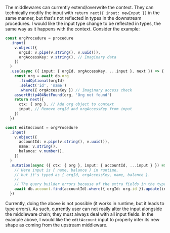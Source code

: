 The middlewares can currently extend/overwrite the context. They can technically modify the input with `return next({ input: newInput })` in the same manner, but that's not reflected in types in the downstream procedures. I would like the input type change to be reflected in types, the same way as it happens with the context. Consider the example:

```ts
const orgProcedure = procedure
  .input(
    v.object({
      orgId: v.pipe(v.string(), v.uuid()),
      orgAccessKey: v.string(), // Imaginary data
    })
  )
  .use(async ({ input: { orgId, orgAccessKey, ...input }, next }) => {
    const org = await db.org
      .findOptional(orgId)
      .select('id', 'name')
      .where({ orgAccessKey }) // Imaginary access check
    assertHttp404NotFound(org, 'Org not found')
    return next({
      ctx: { org }, // Add org object to context
      input, // Remove orgId and orgAccessKey from input
    })
  })

const editAccount = orgProcedure
  .input(
    v.object({
      accountId: v.pipe(v.string(), v.uuid()),
      name: v.string(),
      balance: v.number(),
    })
  )
  .mutation(async ({ ctx: { org }, input: { accountId, ...input } }) => {
    // Here input is { name, balance } in runtime,
    // but it's typed as { orgId, orgAccessKey, name, balance }.
    //
    // The query builder errors because of the extra fields in the type.
    await db.account.find(accountId).where({ orgId: org.id }).update(input)
  })
``` 

Currently, doing the above is not possible (it works in runtime, but it leads to type errors). As such, currently user can not really alter the input alongside the middleware chain; they must always deal with all input fields. In the example above, I would like the `editAccount` input to properly infer its new shape as coming from the upstream middleware.
